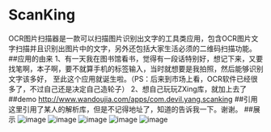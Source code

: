 # ScanKing
OCR图片扫描器是一款可以扫描图片识别出文字的工具类应用，包含OCR图片文字扫描并且识别出图片中的文字，另外还包括大家生活必须的二维码扫描功能。
##应用的由来
1、有一天我在图书馆看书，觉得有一段话特别好，想记下来，又要找笔啊，本子啊，要不就算手机的标签输入，当时就想要是我拍照，然后能够识别文字该多好，
至此这个应用就诞生啦。（PS：后来到市场上看，OCR软件已经很多了，不过自己还是决定自己造轮子）
2、想自己玩玩ZXing库，就加上去了
##demo
http://www.wandoujia.com/apps/com.devil.yang.scanking
##引用
这里引用了某人的解析库，但是不记得地址了，知道的告诉我一下。谢谢。
##展示
![image](https://github.com/babylikebird/ScanKing/blob/master/1.jpeg)
![image](https://github.com/babylikebird/ScanKing/blob/master/2.jpeg)
![image](https://github.com/babylikebird/ScanKing/blob/master/3.jpeg)
![image](https://github.com/babylikebird/ScanKing/blob/master/4.jpeg)
![image](https://github.com/babylikebird/ScanKing/blob/master/5.jpeg)
